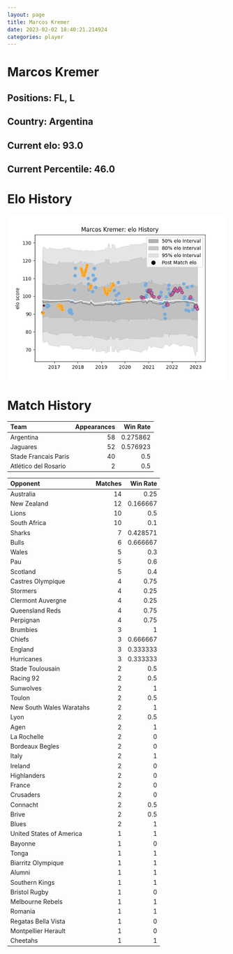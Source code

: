 ```yaml
---  
layout: page  
title: Marcos Kremer  
date: 2023-02-02 18:40:21.214924  
categories: player  
---
```

# Marcos Kremer

## Positions: FL, L

## Country: Argentina

## Current elo: 93.0

## Current Percentile: 46.0

# Elo History


![elo history](history_MarcosKremer.png)
# Match History


| Team                 |   Appearances |   Win Rate |
|:---------------------|--------------:|-----------:|
| Argentina            |            58 |   0.275862 |
| Jaguares             |            52 |   0.576923 |
| Stade Francais Paris |            40 |   0.5      |
| Atlético del Rosario |             2 |   0.5      |

| Opponent                 |   Matches |   Win Rate |
|:-------------------------|----------:|-----------:|
| Australia                |        14 |   0.25     |
| New Zealand              |        12 |   0.166667 |
| Lions                    |        10 |   0.5      |
| South Africa             |        10 |   0.1      |
| Sharks                   |         7 |   0.428571 |
| Bulls                    |         6 |   0.666667 |
| Wales                    |         5 |   0.3      |
| Pau                      |         5 |   0.6      |
| Scotland                 |         5 |   0.4      |
| Castres Olympique        |         4 |   0.75     |
| Stormers                 |         4 |   0.25     |
| Clermont Auvergne        |         4 |   0.25     |
| Queensland Reds          |         4 |   0.75     |
| Perpignan                |         4 |   0.75     |
| Brumbies                 |         3 |   1        |
| Chiefs                   |         3 |   0.666667 |
| England                  |         3 |   0.333333 |
| Hurricanes               |         3 |   0.333333 |
| Stade Toulousain         |         2 |   0.5      |
| Racing 92                |         2 |   0.5      |
| Sunwolves                |         2 |   1        |
| Toulon                   |         2 |   0.5      |
| New South Wales Waratahs |         2 |   1        |
| Lyon                     |         2 |   0.5      |
| Agen                     |         2 |   1        |
| La Rochelle              |         2 |   0        |
| Bordeaux Begles          |         2 |   0        |
| Italy                    |         2 |   1        |
| Ireland                  |         2 |   0        |
| Highlanders              |         2 |   0        |
| France                   |         2 |   0        |
| Crusaders                |         2 |   0        |
| Connacht                 |         2 |   0.5      |
| Brive                    |         2 |   0.5      |
| Blues                    |         2 |   1        |
| United States of America |         1 |   1        |
| Bayonne                  |         1 |   0        |
| Tonga                    |         1 |   1        |
| Biarritz Olympique       |         1 |   1        |
| Alumni                   |         1 |   1        |
| Southern Kings           |         1 |   1        |
| Bristol Rugby            |         1 |   0        |
| Melbourne Rebels         |         1 |   1        |
| Romania                  |         1 |   1        |
| Regatas Bella Vista      |         1 |   0        |
| Montpellier Herault      |         1 |   0        |
| Cheetahs                 |         1 |   1        |